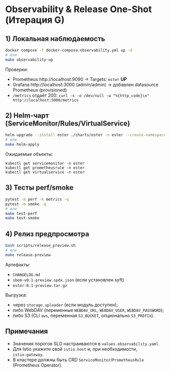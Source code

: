 # Observability & Release One-Shot (Итерация G)

## 1) Локальная наблюдаемость

```bash
docker compose -f docker-compose.observability.yml up -d
# или
make observability-up
```

Проверки:
- Prometheus http://localhost:9090 → Targets: `ester` **UP**
- Grafana http://localhost:3000 (admin/admin) → добавлен datasource Prometheus (provisioned)
- `/metrics` отдаёт 200: `curl -s -o /dev/null -w "%{http_code}\n" http://localhost:5000/metrics`

## 2) Helm-чарт (ServiceMonitor/Rules/VirtualService)

```bash
helm upgrade --install ester ./charts/ester -n ester --create-namespace   -f values.observability.yaml
# или
make helm-apply
```

Ожидаемые объекты:
```
kubectl get servicemonitor -n ester
kubectl get prometheusrule -n ester
kubectl get virtualservice -n ester
```

## 3) Тесты perf/smoke

```bash
pytest -m perf -k metrics -q
pytest -m smoke -q
# или
make test-perf
make test-smoke
```

## 4) Релиз предпросмотра

```bash
bash scripts/release_preview.sh
# или
make release-preview
```

Артефакты:
- `CHANGELOG.md`
- `sbom-v0.1-preview.spdx.json` (если установлен syft)
- `ester-0.1-preview.tar.gz`

Выгрузка:
- через `storage.uploader` (если модуль доступен);
- либо WebDAV (переменные `WEBDAV_URL`, `WEBDAV_USER`, `WEBDAV_PASSWORD`);
- либо S3 (CLI `aws`, переменная `S3_BUCKET`, опционально `S3_PREFIX`).

## Примечания

- Значения порогов SLO настраиваются в `values.observability.yaml`.
- Для Istio укажите свой `istio.host` и, при необходимости, `istio.gateway`.
- В кластере должны быть CRD `ServiceMonitor`/`PrometheusRule` (Prometheus Operator).
